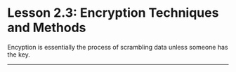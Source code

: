 # Lesson 2.3: Encryption Techniques and Methods

Encyption is essentially the process of scrambling data unless someone has the key.

---
